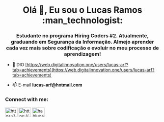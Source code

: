<h1 align="center">Olá 👋, Eu sou o Lucas Ramos :man_technologist: </h1>
<h3 align="center">Estudante no programa Hiring Coders #2. Atualmente, graduando em Segurança da Informação. Almejo aprender cada vez mais sobre codificação e evoluir no meu processo de aprendizagem!</h3>

- 📝 DIO [https://web.digitalinnovation.one/users/lucas-arf?tab=achievements](https://web.digitalinnovation.one/users/lucas-arf?tab=achievements)

- 📫 E-mail **lucas-arf@hotmail.com**

<h3 align="left">Connect with me:</h3>
<p align="left">
<a href="https://linkedin.com/in/https://www.linkedin.com/in/lucas-ramos-gmp" target="blank"><img align="center" src="https://raw.githubusercontent.com/rahuldkjain/github-profile-readme-generator/master/src/images/icons/Social/linked-in-alt.svg" alt="https://www.linkedin.com/in/lucas-ramos-gmp" height="30" width="40" /></a>
<a href="https://fb.com/https://www.facebook.com/luccas.alan/" target="blank"><img align="center" src="https://raw.githubusercontent.com/rahuldkjain/github-profile-readme-generator/master/src/images/icons/Social/facebook.svg" alt="https://www.facebook.com/luccas.alan/" height="30" width="40" /></a>
<a href="https://instagram.com/hahlucas" target="blank"><img align="center" src="https://raw.githubusercontent.com/rahuldkjain/github-profile-readme-generator/master/src/images/icons/Social/instagram.svg" alt="hahlucas" height="30" width="40" /></a>
</p>
